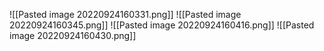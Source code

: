 ![[Pasted image 20220924160331.png]]
![[Pasted image 20220924160345.png]]
![[Pasted image 20220924160416.png]]
![[Pasted image 20220924160430.png]]
